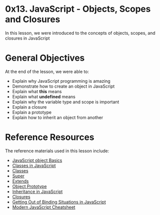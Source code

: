 # 0x13. JavaScript - Objects, Scopes and Closures
In this lesson, we were introduced to the concepts of objects, scopes, and closures in JavaScript

# General Objectives
At the end of the lesson, we were able to:
- Explain why JavaScript programming is amazing
- Demonstrate how to create an object in JavaScript
- Explain what **this** means
- Explain what **undefined** means
- Explain why the variable type and scope is important
- Explain a closure
- Explain a prototype
- Explain how to inherit an object from another

# Reference Resources
The reference materials used in this lesson include:
- [JavaScript object Basics](https://developer.mozilla.org/en-US/docs/Learn/JavaScript/Objects/Basics)
- [Classes in JavaScript](https://developer.mozilla.org/en-US/docs/Learn/JavaScript/Objects/Classes_in_JavaScript)
- [Classes](https://developer.mozilla.org/en-US/docs/Web/JavaScript/Reference/Classes)
- [Super](https://developer.mozilla.org/en-US/docs/Web/JavaScript/Reference/Operators/super)
- [Extends](https://developer.mozilla.org/en-US/docs/Web/JavaScript/Reference/Classes/extends)
- [Object Prototype](https://developer.mozilla.org/en-US/docs/Learn/JavaScript/Objects/Object_prototypes)
- [Inheritance in JavaScript](https://developer.mozilla.org/en-US/docs/Learn/JavaScript/Objects/Classes_in_JavaScript)
- [Closures](https://developer.mozilla.org/en-US/docs/Web/JavaScript/Closures)
- [Getting Out of Binding Situations in JavaScript](https://alistapart.com/article/getoutbindingsituations/)
- [Modern JavaScript Cheatsheet](https://github.com/mbeaudru/modern-js-cheatsheet)